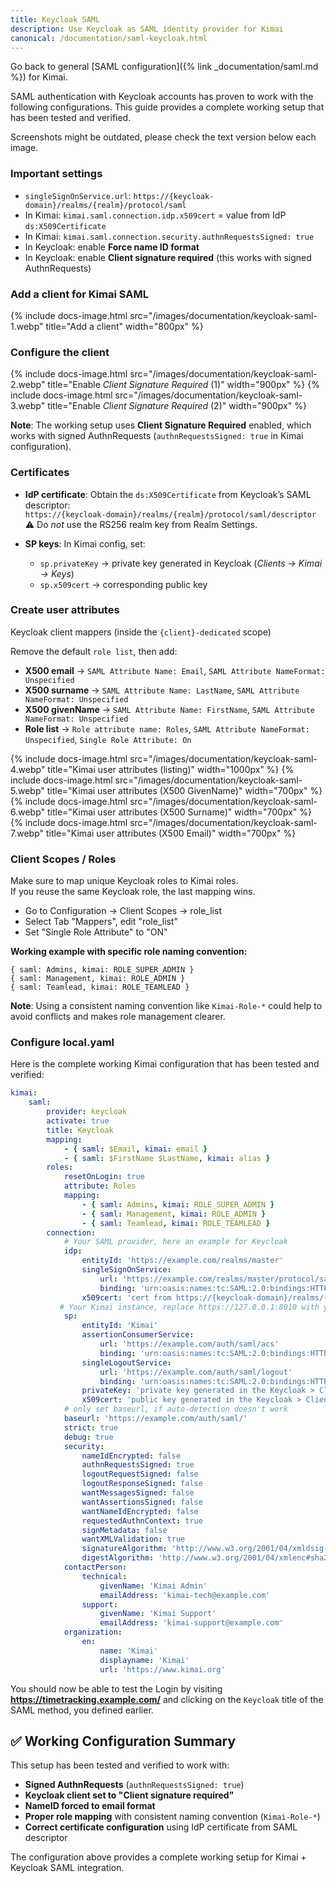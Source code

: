```yaml
---
title: Keycloak SAML
description: Use Keycloak as SAML identity provider for Kimai
canonical: /documentation/saml-keycloak.html
---
```


Go back to general [SAML configuration]({% link _documentation/saml.md %}) for Kimai.

SAML authentication with Keycloak accounts has proven to work with the following configurations. This guide provides a complete working setup that has been tested and verified.

Screenshots might be outdated, please check the text version below each image. 

### Important settings

- `singleSignOnService.url`: `https://{keycloak-domain}/realms/{realm}/protocol/saml`
- In Kimai: `kimai.saml.connection.idp.x509cert` = value from IdP `ds:X509Certificate`
- In Kimai: `kimai.saml.connection.security.authnRequestsSigned: true`
- In Keycloak: enable **Force name ID format**
- In Keycloak: enable **Client signature required** (this works with signed AuthnRequests)

### Add a client for Kimai SAML

{% include docs-image.html src="/images/documentation/keycloak-saml-1.webp" title="Add a client" width="800px" %}

### Configure the client

{% include docs-image.html src="/images/documentation/keycloak-saml-2.webp" title="Enable *Client Signature Required* (1)" width="900px" %}
{% include docs-image.html src="/images/documentation/keycloak-saml-3.webp" title="Enable *Client Signature Required* (2)" width="900px" %}

**Note**: The working setup uses **Client Signature Required** enabled, which works with signed AuthnRequests (`authnRequestsSigned: true` in Kimai configuration).

### Certificates

- **IdP certificate**: Obtain the `ds:X509Certificate` from Keycloak’s SAML descriptor:  
  `https://{keycloak-domain}/realms/{realm}/protocol/saml/descriptor`  
  ⚠️ Do *not* use the RS256 realm key from Realm Settings.

- **SP keys**: In Kimai config, set:
    - `sp.privateKey` → private key generated in Keycloak (*Clients → Kimai → Keys*)
    - `sp.x509cert` → corresponding public key

### Create user attributes

Keycloak client mappers (inside the `{client}-dedicated` scope)

Remove the default `role list`, then add:

- **X500 email** → `SAML Attribute Name: Email`, `SAML Attribute NameFormat: Unspecified`
- **X500 surname** → `SAML Attribute Name: LastName`, `SAML Attribute NameFormat: Unspecified`
- **X500 givenName** → `SAML Attribute Name: FirstName`, `SAML Attribute NameFormat: Unspecified`
- **Role list** → `Role attribute name: Roles`, `SAML Attribute NameFormat: Unspecified`, `Single Role Attribute: On`

{% include docs-image.html src="/images/documentation/keycloak-saml-4.webp" title="Kimai user attributes (listing)" width="1000px" %}
{% include docs-image.html src="/images/documentation/keycloak-saml-5.webp" title="Kimai user attributes (X500 GivenName)" width="700px" %}
{% include docs-image.html src="/images/documentation/keycloak-saml-6.webp" title="Kimai user attributes (X500 Surname)" width="700px" %}
{% include docs-image.html src="/images/documentation/keycloak-saml-7.webp" title="Kimai user attributes (X500 Email)" width="700px" %}

### Client Scopes / Roles

Make sure to map unique Keycloak roles to Kimai roles.  
If you reuse the same Keycloak role, the last mapping wins.

- Go to Configuration -> Client Scopes -> role_list
- Select Tab "Mappers", edit "role_list"
- Set "Single Role Attribute" to "ON"

**Working example with specific role naming convention:**

```
{ saml: Admins, kimai: ROLE_SUPER_ADMIN }
{ saml: Management, kimai: ROLE_ADMIN }
{ saml: Teamlead, kimai: ROLE_TEAMLEAD }
```

**Note**: Using a consistent naming convention like `Kimai-Role-*` could help to avoid conflicts and makes role management clearer.

### Configure local.yaml

Here is the complete working Kimai configuration that has been tested and verified:

```yaml
kimai:
    saml:
        provider: keycloak
        activate: true
        title: Keycloak
        mapping:
            - { saml: $Email, kimai: email }
            - { saml: $FirstName $LastName, kimai: alias }
        roles:
            resetOnLogin: true
            attribute: Roles
            mapping:
                - { saml: Admins, kimai: ROLE_SUPER_ADMIN }
                - { saml: Management, kimai: ROLE_ADMIN }
                - { saml: Teamlead, kimai: ROLE_TEAMLEAD }
        connection:
            # Your SAML provider, here an example for Keycloak
            idp:
                entityId: 'https://example.com/realms/master'
                singleSignOnService:
                    url: 'https://example.com/realms/master/protocol/saml'
                    binding: 'urn:oasis:names:tc:SAML:2.0:bindings:HTTP-Redirect'
                x509cert: 'cert from https://{keycloak-domain}/realms/{realm}/protocol/saml/descriptor > ds:X509Certificate'
           # Your Kimai instance, replace https://127.0.0.1:8010 with your base URL
            sp:
                entityId: 'Kimai'
                assertionConsumerService:
                    url: 'https://example.com/auth/saml/acs'
                    binding: 'urn:oasis:names:tc:SAML:2.0:bindings:HTTP-POST'
                singleLogoutService:
                    url: 'https://example.com/auth/saml/logout'
                    binding: 'urn:oasis:names:tc:SAML:2.0:bindings:HTTP-Redirect'
                privateKey: 'private key generated in the Keycloak > Clients > Kimai > Keys'
                x509cert: 'public key generated in the Keycloak > Clients > Kimai > Keys'
            # only set baseurl, if auto-detection doesn't work
            baseurl: 'https://example.com/auth/saml/'
            strict: true
            debug: true
            security:
                nameIdEncrypted: false
                authnRequestsSigned: true
                logoutRequestSigned: false
                logoutResponseSigned: false
                wantMessagesSigned: false
                wantAssertionsSigned: false
                wantNameIdEncrypted: false
                requestedAuthnContext: true
                signMetadata: false
                wantXMLValidation: true
                signatureAlgorithm: 'http://www.w3.org/2001/04/xmldsig-more#rsa-sha256'
                digestAlgorithm: 'http://www.w3.org/2001/04/xmlenc#sha256'
            contactPerson:
                technical:
                    givenName: 'Kimai Admin'
                    emailAddress: 'kimai-tech@example.com'
                support:
                    givenName: 'Kimai Support'
                    emailAddress: 'kimai-support@example.com'
            organization:
                en:
                    name: 'Kimai'
                    displayname: 'Kimai'
                    url: 'https://www.kimai.org'
```

You should now be able to test the Login by visiting **https://timetracking.example.com/** and clicking on the `Keycloak` title of the SAML method, you defined earlier.

## ✅ Working Configuration Summary

This setup has been tested and verified to work with:

- **Signed AuthnRequests** (`authnRequestsSigned: true`)
- **Keycloak client set to "Client signature required"**
- **NameID forced to email format**
- **Proper role mapping** with consistent naming convention (`Kimai-Role-*`)
- **Correct certificate configuration** using IdP certificate from SAML descriptor

The configuration above provides a complete working setup for Kimai + Keycloak SAML integration.
